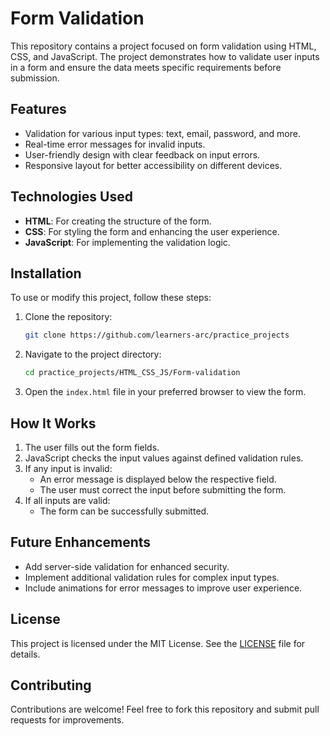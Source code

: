 # Form Validation

This repository contains a project focused on form validation using HTML, CSS, and JavaScript. The project demonstrates how to validate user inputs in a form and ensure the data meets specific requirements before submission.

## Features
- Validation for various input types: text, email, password, and more.
- Real-time error messages for invalid inputs.
- User-friendly design with clear feedback on input errors.
- Responsive layout for better accessibility on different devices.

## Technologies Used
- **HTML**: For creating the structure of the form.
- **CSS**: For styling the form and enhancing the user experience.
- **JavaScript**: For implementing the validation logic.

## Installation
To use or modify this project, follow these steps:

1. Clone the repository:
   ```bash
   git clone https://github.com/learners-arc/practice_projects
   ```
2. Navigate to the project directory:
   ```bash
   cd practice_projects/HTML_CSS_JS/Form-validation
   ```
3. Open the `index.html` file in your preferred browser to view the form.

## How It Works
1. The user fills out the form fields.
2. JavaScript checks the input values against defined validation rules.
3. If any input is invalid:
   - An error message is displayed below the respective field.
   - The user must correct the input before submitting the form.
4. If all inputs are valid:
   - The form can be successfully submitted.




## Future Enhancements
- Add server-side validation for enhanced security.
- Implement additional validation rules for complex input types.
- Include animations for error messages to improve user experience.

## License
This project is licensed under the MIT License. See the [LICENSE](LICENSE) file for details.

## Contributing
Contributions are welcome! Feel free to fork this repository and submit pull requests for improvements.


